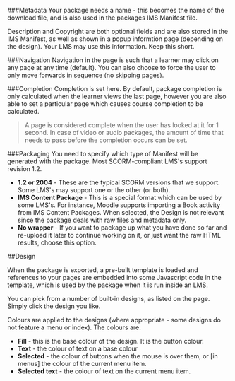 ###Metadata
Your package needs a name - this becomes the name of the download file, and is also used in the packages IMS Manifest file.

Description and Copyright are both optional fields and are also stored in the IMS Manifest, as well as shown in a popup informtion page (depending on the design). Your LMS may use this information. Keep this short.

###Navigation
Navigation in the page is such that a learner may click on any page at any time (default). You can also choose to force the user to only move forwards in sequence (no skipping pages).

###Completion
Completion is set here. By default, package completion is only calculated when the learner views the last page, however you are also able to set a particular page which causes course completion to be calculated.

> A page is considered complete when the user has looked at it for 1 second.
> In case of video or audio packages, the amount of time that needs to pass before the completion occurs can be set.

###Packaging
You need to specify which type of Manifest will be generated with the package. Most SCORM-compliant LMS's support revision 1.2.

* **1.2 or 2004** - These are the typical SCORM versions that we support. Some LMS's may support one or the other (or both).
* **IMS Content Package** - This is a special format which can be used by some LMS's. For instance, Moodle supports importing a Book activity from IMS Content Packages. When selected, the Design is not relevant since the package deals with raw files and metadata only.
* **No wrapper** - If you want to package up what you have done so far and re-upload it later to continue working on it, or just want the raw HTML results, choose this option.

##Design

When the package is exported, a pre-built template is loaded and references to your pages are embedded into some Javascript code in the template, which is used by the package when it is run inside an LMS.

You can pick from a number of built-in designs, as listed on the page. Simply click the design you like.

Colours are applied to the designs (where appropriate - some designs do not feature a menu or index). The colours are:

* **Fill** - this is the base colour of the design. It is the button colour.
* **Text** - the colour of text on a base colour
* **Selected** - the colour of buttons when the mouse is over them, or [in menus] the colour of the current menu item.
* **Selected text** - the colour of text on the current menu item.

